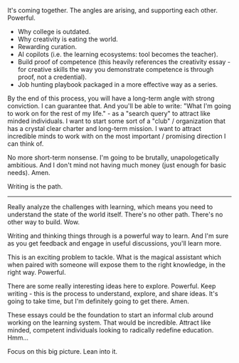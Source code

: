 It's coming together. The angles are arising, and supporting each other. Powerful.

- Why college is outdated.
- Why creativity is eating the world.
- Rewarding curation.
- AI copilots (i.e. the learning ecosystems: tool becomes the teacher).
- Build proof of competence (this heavily references the creativity essay - for creative skills the way you demonstrate competence is through proof, not a credential).
- Job hunting playbook packaged in a more effective way as a series.

By the end of this process, you will have a long-term angle with strong conviction. I can guarantee that. And you'll be able to write: "What I'm going to work on for the rest of my life." - as a "search query" to attract like minded individuals. I want to start some sort of a "club" / organization that has a crystal clear charter and long-term mission. I want to attract incredible minds to work with on the most important / promising direction I can think of.

No more short-term nonsense. I'm going to be brutally, unapologetically ambitious. And I don't mind not having much money (just enough for basic needs). Amen.

Writing is the path.

----

Really analyze the challenges with learning, which means you need to understand the state of the world itself. There's no other path. There's no other way to build. Wow.

Writing and thinking things through is a powerful way to learn. And I'm sure as you get feedback and engage in useful discussions, you'll learn more.

This is an exciting problem to tackle. What is the magical assistant which when paired with someone will expose them to the right knowledge, in the right way. Powerful.

There are some really interesting ideas here to explore. Powerful. Keep writing - this is the process to understand, explore, and share ideas. It's going to take time, but I'm definitely going to get there. Amen.

These essays could be the foundation to start an informal club around working on the learning system. That would be incredible. Attract like minded, competent individuals looking to radically redefine education. Hmm...

Focus on this big picture. Lean into it.